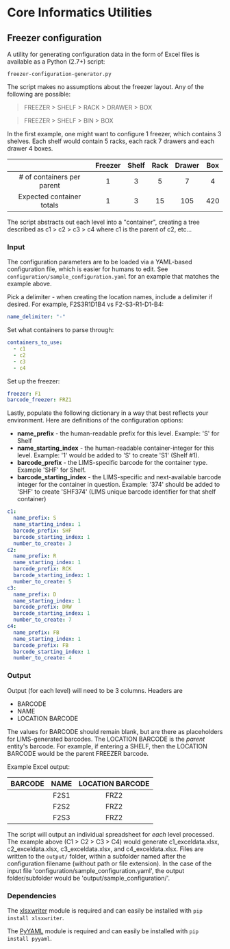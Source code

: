 # Core Informatics Utilities

## Freezer configuration
A utility for generating configuration data in the form of Excel files is available as a Python (2.7+) script:

`freezer-configuration-generator.py`

The script makes no assumptions about the freezer layout. Any of the following are possible:

> FREEZER > SHELF > RACK > DRAWER > BOX

> FREEZER > SHELF > BIN > BOX

In the first example, one might want to configure 1 freezer, which contains 3 shelves. Each shelf would contain 5 racks, each rack 7 drawers and each drawer 4 boxes.

| | Freezer | Shelf | Rack | Drawer | Box |
| :---: | :---: | :---: | :---: | :---: | :---: |
| # of containers per parent | 1 | 3 | 5 | 7 | 4 |
| Expected container totals | 1 | 3 | 15 |105 | 420 |

The script abstracts out each level into a "container", creating a tree described as c1 > c2 > c3 > c4 where c1 is the parent of c2, etc...
### Input
The configuration parameters are to be loaded via a YAML-based configuration file, which is easier for humans to edit. See `configuration/sample_configuration.yaml` for an example that matches the example above.

Pick a delimiter - when creating the location names, include a delimiter if desired. For example, F2S3R1D1B4 vs F2-S3-R1-D1-B4:
```yaml
name_delimiter: "-"
```
Set what containers to parse through:
```yaml
containers_to_use:
  - c1
  - c2
  - c3
  - c4
```
Set up the freezer:
```yaml
freezer: F1
barcode_freezer: FRZ1
```



Lastly, populate the following dictionary in a way that best reflects your environment. Here are definitions of the configuration options:

* **name_prefix** - the human-readable prefix for this level. Example: 'S' for Shelf
* **name_starting_index** - the human-readable container-integer for this level. Example: '1' would be added to 'S' to create 'S1' (Shelf #1).
* **barcode_prefix** - the LIMS-specific barcode for the container type. Example 'SHF' for Shelf.
* **barcode_starting_index** - the LIMS-specific and next-available barcode integer for the container in question. Example: '374' should be added to 'SHF' to create 'SHF374' (LIMS unique barcode identifier for that shelf container)
```yaml
c1:
  name_prefix: S
  name_starting_index: 1
  barcode_prefix: SHF
  barcode_starting_index: 1
  number_to_create: 3
c2:
  name_prefix: R
  name_starting_index: 1
  barcode_prefix: RCK
  barcode_starting_index: 1
  number_to_create: 5
c3:
  name_prefix: D
  name_starting_index: 1
  barcode_prefix: DRW
  barcode_starting_index: 1
  number_to_create: 7
c4:
  name_prefix: FB
  name_starting_index: 1
  barcode_prefix: FB
  barcode_starting_index: 1
  number_to_create: 4
```

### Output
Output (for each level) will need to be 3 columns. Headers are
 - BARCODE
 - NAME
 - LOCATION BARCODE

The values for BARCODE should remain blank, but are there as placeholders for LIMS-generated barcodes. The LOCATION BARCODE is the *parent* entity's barcode. For example, if entering a SHELF, then the LOCATION BARCODE would be
the parent FREEZER barcode.

Example Excel output:

| BARCODE | NAME | LOCATION BARCODE |
| --- | :---: | :---: |
|  | F2S1 | FRZ2 |
|  | F2S2 | FRZ2 |
|  | F2S3 | FRZ2 |

The script will output an individual spreadsheet for *each* level processed. The example above (C1 > C2 > C3 > C4) would generate c1_exceldata.xlsx, c2_exceldata.xlsx, c3_exceldata.xlsx, and c4_exceldata.xlsx. Files are written to the `output/` folder, within a subfolder named after the configuration filename (without path or file extension). In the case of the input file 'configuration/sample_configuration.yaml', the output folder/subfolder would be 'output/sample_configuration/'.

### Dependencies
The [xlsxwriter](https://github.com/jmcnamara/XlsxWriter) module is required and can easily be installed with `pip install xlsxwriter`.

The [PyYAML](http://pyyaml.org/) module is required and can easily be installed with `pip install pyyaml`.

